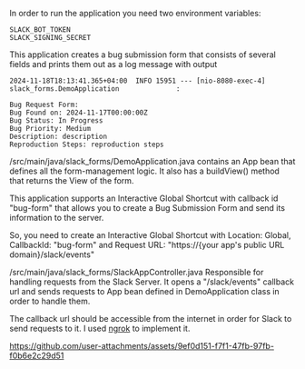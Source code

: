 In order to run the application you need two environment variables:

    SLACK_BOT_TOKEN
    SLACK_SIGNING_SECRET

This application creates a bug submission form that consists of several fields and prints them out as a log message with output 


    2024-11-18T18:13:41.365+04:00  INFO 15951 --- [nio-8080-exec-4] slack_forms.DemoApplication              : 

    Bug Request Form:
    Bug Found on: 2024-11-17T00:00:00Z
    Bug Status: In Progress
    Bug Priority: Medium
    Description: description
    Reproduction Steps: reproduction steps


/src/main/java/slack_forms/DemoApplication.java contains an App bean that defines all the form-management logic. It also has a buildView() method that returns the View of the form.

This application supports an Interactive Global Shortcut with callback id "bug-form" that allows you to create a Bug Submission Form and send its information to the server.

So, you need to create an Interactive Global Shortcut with Location: Global, CallbackId: "bug-form" and Request URL: "https://{your app's public URL domain}/slack/events" 

/src/main/java/slack_forms/SlackAppController.java
Responsible for handling requests from the Slack Server. It opens a "/slack/events" callback url and sends requests to App bean defined in DemoApplication class in order to handle them.

The callback url should be accessible from the internet in order for Slack to send requests to it. I used [ngrok](https://dashboard.ngrok.com/get-started/setup/linux) to implement it.


https://github.com/user-attachments/assets/9ef0d151-f7f1-47fb-97fb-f0b6e2c29d51
